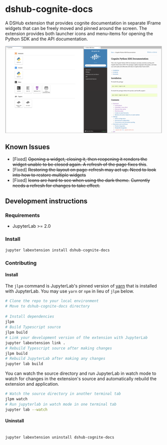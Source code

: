 # dshub-cognite-docs

A DSHub extension that provides cognite documentation in separate IFrame widgets that can be freely moved and pinned
around the screen.
The extension provides both launcher icons and menu-items for opening the Python SDK 
and the API documentation.

![](images/example_cognite_split.png)

## Known Issues

* [Fixed] ~~Opening a widget, closing it, then reopening it renders the widget unable to be closed again. A refresh of the page
fixes this~~.
* [Fixed] ~~Restoring the layout on page-refresh may act up. Need to look into how to restore multiple widgets~~
* [Fixed] ~~Icons are hard to see when using the dark theme.~~ ~~Currently needs a refresh for changes to take effect.~~

## Development instructions
### Requirements

* JupyterLab >= 2.0

### Install

```bash
jupyter labextension install dshub-cognite-docs
```

### Contributing

#### Install

The `jlpm` command is JupyterLab's pinned version of
[yarn](https://yarnpkg.com/) that is installed with JupyterLab. You may use
`yarn` or `npm` in lieu of `jlpm` below.

```bash
# Clone the repo to your local environment
# Move to dshub-cognite-docs directory

# Install dependencies
jlpm
# Build Typescript source
jlpm build
# Link your development version of the extension with JupyterLab
jupyter labextension link .
# Rebuild Typescript source after making changes
jlpm build
# Rebuild JupyterLab after making any changes
jupyter lab build
```

You can watch the source directory and run JupyterLab in watch mode to watch for changes in the extension's source and automatically rebuild the extension and application.

```bash
# Watch the source directory in another terminal tab
jlpm watch
# Run jupyterlab in watch mode in one terminal tab
jupyter lab --watch
```

#### Uninstall

```bash

jupyter labextension uninstall dshub-cognite-docs
```
